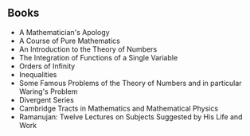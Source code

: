 <h2> Books </h2>
<ul>

                             

 <li><a target="_blank" href="https://github.com/manjunath5496/Godfrey-Harold-Hardy-Books/blob/master/ghh(1).pdf" style="text-decoration:none;">A Mathematician's
Apology</a></li>

 <li><a target="_blank" href="https://github.com/manjunath5496/Godfrey-Harold-Hardy-Books/blob/master/ghh(2).pdf" style="text-decoration:none;">A Course of Pure Mathematics</a></li>

<li><a target="_blank" href="https://github.com/manjunath5496/Godfrey-Harold-Hardy-Books/blob/master/ghh(3).pdf" style="text-decoration:none;">An Introduction to the Theory of Numbers</a></li>
 <li><a target="_blank" href="https://github.com/manjunath5496/Godfrey-Harold-Hardy-Books/blob/master/ghh(4).pdf" style="text-decoration:none;">The Integration of Functions of a Single Variable</a></li>                              
<li><a target="_blank" href="https://github.com/manjunath5496/Godfrey-Harold-Hardy-Books/blob/master/ghh(5).pdf" style="text-decoration:none;">Orders of Infinity</a></li>
<li><a target="_blank" href="https://github.com/manjunath5496/Godfrey-Harold-Hardy-Books/blob/master/ghh(6).rar" style="text-decoration:none;">Inequalities</a></li>
 <li><a target="_blank" href="https://github.com/manjunath5496/Godfrey-Harold-Hardy-Books/blob/master/ghh(7).pdf" style="text-decoration:none;">Some Famous Problems of the Theory of Numbers and in particular Waring's Problem </a></li>

 <li><a target="_blank" href="https://github.com/manjunath5496/Godfrey-Harold-Hardy-Books/blob/master/ghh(8).pdf" style="text-decoration:none;"> Divergent Series </a></li>
   <li><a target="_blank" href="https://github.com/manjunath5496/Godfrey-Harold-Hardy-Books/blob/master/ghh(9).pdf" style="text-decoration:none;">Cambridge Tracts in Mathematics and Mathematical Physics</a></li>
  
   
 <li><a target="_blank" href="https://github.com/manjunath5496/Godfrey-Harold-Hardy-Books/blob/master/ghh(10).pdf" style="text-decoration:none;">Ramanujan: Twelve Lectures on Subjects Suggested by His Life and Work </a></li>                              
</ul>
